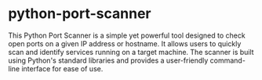 # python-port-scanner

This Python Port Scanner is a simple yet powerful tool designed to check open ports on a given IP address or hostname. It allows users to quickly scan and identify services running on a target machine. The scanner is built using Python's standard libraries and provides a user-friendly command-line interface for ease of use.
